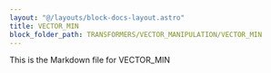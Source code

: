 ```yaml
---
layout: "@/layouts/block-docs-layout.astro"
title: VECTOR_MIN
block_folder_path: TRANSFORMERS/VECTOR_MANIPULATION/VECTOR_MIN
---
```


This is the Markdown file for VECTOR_MIN

